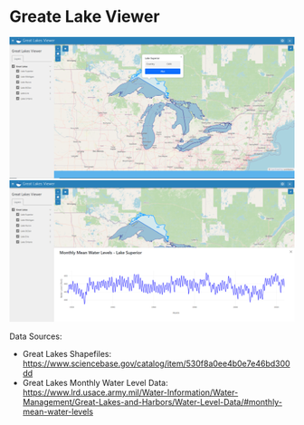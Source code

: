 # Greate Lake Viewer

![image-app](./images/greaet_lakes_viewer.PNG)
![image-plot](./images/greaet_lakes_viewer-plot.PNG)

Data Sources:
- Great Lakes Shapefiles: https://www.sciencebase.gov/catalog/item/530f8a0ee4b0e7e46bd300dd
- Great Lakes Monthly Water Level Data: https://www.lrd.usace.army.mil/Water-Information/Water-Management/Great-Lakes-and-Harbors/Water-Level-Data/#monthly-mean-water-levels